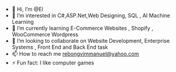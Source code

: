 - 👋 Hi, I’m @El 
- 👀 I’m interested in C#,ASP.Net,Web Designing, SQL , AI Machine Learning
- 🌱 I’m currently learning E-Commerce Websites , Shopify , WooCommerce Wordpress
- 💞️ I’m looking to collaborate on Website Development, Enterprise Systems , Front End and Back End task
- 📫 How to reach me rebongvimmanuel@yahoo.com 
- ⚡ Fun fact: I like computer games

<!---
El Rebong/El Rebong is a ✨ special ✨ repository because its `README.md` (this file) appears on your GitHub profile.
You can click the Preview link to take a look at your changes.
--->

